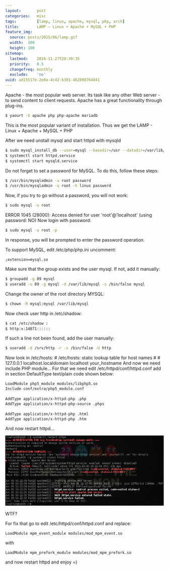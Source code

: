 ```yaml
---
layout:       post
categories:   misc
tags:         [lamp, linux, apache, mysql, php, arch]
title:        LAMP — Linux + Apache + MySQL + PHP
feature_img:
  source: posts/2015/06/lamp.gif
  width:  100
  height: 100
sitemap:
  lastmod:    2016-11-27T20:30:35
  priority:   0.5
  changefreq: monthly
  exclude:    'no'
uuid: ad15517e-2e0a-4c42-b301-462008764841
---
```


Apache - the most popular web server. Its task like any other Web server - to send content to client requests. Apache has a great functionality through plug-ins.

```sh
$ yaourt -S apache php php-apache mariadb
```

This is the most popular variant of installation.
Thus we get the LAMP - Linux + Apache + MySQL + PHP 

After we need unstall mysql and start httpd with mysqld 

```sh
$ sudo mysql_install_db --user=mysql --basedir=/usr --datadir=/var/lib/mysql
$ systemctl start httpd.service
$ systemctl start mysqld.service
```

Do not forget to set a password for MySQL. To do this, follow these steps: 

```sh
$ /usr/bin/mysqladmin -u root password
$ /usr/bin/mysqladmin -u root -h linux password
```

Now, if you try to go without a password, you will not work: 

```sh
$ sudo mysql -u root
```

ERROR 1045 (28000): Access denied for user 'root'@'localhost' (using password: NO)
Now login with password: 

```sh
$ sudo mysql -u root -p
```

In response, you will be prompted to enter the password operation.

To support MySQL, edit /etc/php/php.ini uncomment: 

```config
;extension=mysql.so
```

Make sure that the group exists and the user mysql. If not, add it manually: 

```sh
$ groupadd -g 89 mysql
$ useradd -u 89 -g mysql -d /var/lib/mysql -s /bin/false mysql
```

Change the owner of the root directory MYSQL: 

```sh
$ chown -R mysql:mysql /var/lib/mysql
```

Now check user http in /etc/shadow: 

```sh
$ cat /etc/shadow :
$ http:x:14871::::::
```

If such a line not been found, add the user manually: 

```sh
$ useradd -d /srv/http -r -s /bin/false -U http
```

Now look in /etc/hosts: # /etc/hosts: static lookup table for host names # # 
127.0.0.1 localhost.localdomain localhost your_hostname
And now we need include PHP module... For that we need edit /etc/httpd/conf/httpd.conf add in section DefaultType text/plain code shown below: 

```config
LoadModule php5_module modules/libphp5.so
Include conf/extra/php5_module.conf

AddType application/x-httpd-php .php
AddType application/x-httpd-php-source .phps

AddType application/x-httpd-php .html
AddType application/x-httpd-php .htm
```

And now restart httpd...

![](/assets/posts/2015/06/2015-06-05--1433499807_768x461_scrot.png)

WTF?

For fix that go to edit /etc/httpd/conf/httpd.conf and replace: 

```config
LoadModule mpm_event_module modules/mod_mpm_event.so
```

with 

```config
LoadModule mpm_prefork_module modules/mod_mpm_prefork.so
```

and now restart httpd and enjoy =)